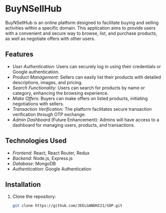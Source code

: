 # BuyNSellHub

BuyNSellHub is an online platform designed to facilitate buying and selling activities within a specific domain. This application aims to provide users with a convenient and secure way to browse, list, and purchase products, as well as negotiate offers with other users.

## Features

- *User Authentication*: Users can securely log in using their credentials or Google authentication.
- *Product Management*: Sellers can easily list their products with detailed descriptions, images, and pricing.
- *Search Functionality*: Users can search for products by name or category, enhancing the browsing experience.
- *Make Offers*: Buyers can make offers on listed products, initiating negotiations with sellers.
- *Transaction Verification*: The platform facilitates secure transaction verification through OTP exchange.
- *Admin Dashboard* (Future Enhancement): Admins will have access to a dashboard for managing users, products, and transactions.

## Technologies Used

- *Frontend*: React, React Router, Redux
- *Backend*: Node.js, Express.js
- *Database*: MongoDB
- *Authentication*: Google Authentication

## Installation

1. Clone the repository:

   ```bash
   git clone https://github.com/JEELGANDHI21/SDP.git
